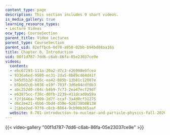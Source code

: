 ```yaml
---
content_type: page
description: This section includes 9 short videos.
is_media_gallery: true
learning_resource_types:
- Lecture Videos
ocw_type: CourseSection
parent_title: Video Lectures
parent_type: CourseSection
parent_uid: 82effbc6-0d78-a950-02bb-b94bd88aa16a
title: Chapter 0. Introduction
uid: 00f1d787-7dd6-c6ab-86fa-05e23037ce9e
videos:
  content:
  - ebc67293-111a-20a2-d7c3-e26998e9fcea
  - 9336a6ed-9580-ec31-2da5-8b89cd64d41f
  - b45d5b2d-816c-ea42-885b-13b81c12087e
  - b5bbd2c0-b036-e19f-783f-3d6e04cdf0b3
  - abc252d0-c04c-b4b9-7c73-2ea47ecf29df
  - e63875cc-f38c-d0fb-2239-411dcad9a59a
  - f2f1646a-7d09-2d7f-ccaf-3a4d0cf31275
  - d6c2ee21-4bb6-5bd4-d39e-628738b08138
  - 21bbe2ed-97f0-c6cb-8864-9cb90b365aaf
  website: 8-701-introduction-to-nuclear-and-particle-physics-fall-2020
---
```



{{< video-gallery "00f1d787-7dd6-c6ab-86fa-05e23037ce9e" >}}

